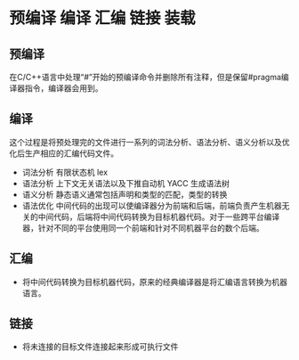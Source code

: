 # 预编译 编译 汇编 链接 装载
## 预编译
在C/C++语言中处理“#”开始的预编译命令并删除所有注释，但是保留#pragma编译器指令，编译器会用到。
## 编译
这个过程是将预处理完的文件进行一系列的词法分析、语法分析、语义分析以及优化后生产相应的汇编代码文件。
- 词法分析 有限状态机 lex 
- 语法分析 上下文无关语法以及下推自动机 YACC 生成语法树
- 语义分析 静态语义通常包括声明和类型的匹配，类型的转换
- 语法优化 中间代码的出现可以使编译器分为前端和后端，前端负责产生机器无关的中间代码，后端将中间代码转换为目标机器代码。对于一些跨平台编译器，针对不同的平台使用同一个前端和针对不同机器平台的数个后端。
## 汇编
- 将中间代码转换为目标机器代码，原来的经典编译器是将汇编语言转换为机器语言。
## 链接
- 将未连接的目标文件连接起来形成可执行文件


